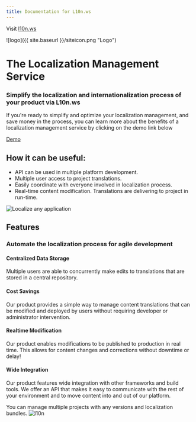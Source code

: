 ```yaml
---
title: Documentation for L10n.ws
---
```


Visit [l10n.ws](https://l10n.ws)

![logo]({{ site.baseurl }}/siteicon.png "Logo")

# The Localization Management Service
### Simplify the localization and internationalization process of your product via L10n.ws

If you're ready to simplify and optimize your localization management, and save money in the process,
you can learn more about the benefits of a localization management service by clicking on the demo link below 

[Demo](http://demo.l10n.ws)

## How it can be useful: 
* API can be used in multiple platform development.  
* Multiple user access to project translations. 
* Easily coordinate with everyone involved in localization process.
* Real-time content modification. Translations are delivering to project in run-time.

![Localize any application](http://2.bp.blogspot.com/-nvJexOba2Ug/VuChELqT-NI/AAAAAAAAJmw/RjiobY0mKrA/s1600/Blank%2BFlowchart%2B-%2BNew%2BPage%2B%25282%2529.png)

## Features
### Automate the localization process for agile development

#### Centralized Data Storage

Multiple users are able to concurrently make edits to translations that are stored in a central repository.

#### Cost Savings

Our product provides a simple way to manage content translations that can be modified and deployed by users without requiring developer or administrator intervention.

#### Realtime Modification

Our product enables modifications to be published to production in real time. This allows for content changes and corrections without downtime or delay!

#### Wide Integration

Our product features wide integration with other frameworks and build tools. We offer an API that makes it easy to communicate with the rest of your environment and to move content into and out of our platform.

You can manage multiple projects with any versions and localization bundles.
![l10n](http://3.bp.blogspot.com/-AVZaX0GgP0M/VuCm8bO_yoI/AAAAAAAAJnA/hLGQBRpZBD8/s1600/Blank%2BFlowchart%2B-%2BNew%2BPage%2B%25283%2529.png)
